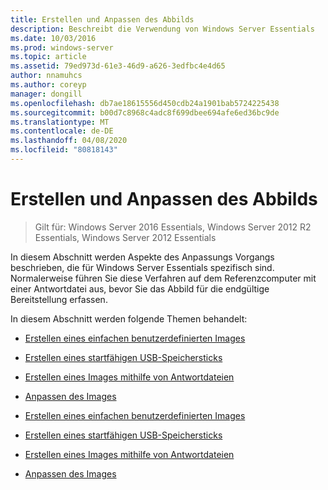 ```yaml
---
title: Erstellen und Anpassen des Abbilds
description: Beschreibt die Verwendung von Windows Server Essentials
ms.date: 10/03/2016
ms.prod: windows-server
ms.topic: article
ms.assetid: 79ed973d-61e3-46d9-a626-3edfbc4e4d65
author: nnamuhcs
ms.author: coreyp
manager: dongill
ms.openlocfilehash: db7ae18615556d450cdb24a1901bab5724225438
ms.sourcegitcommit: b00d7c8968c4adc8f699dbee694afe6ed36bc9de
ms.translationtype: MT
ms.contentlocale: de-DE
ms.lasthandoff: 04/08/2020
ms.locfileid: "80818143"
---
```

# <a name="creating-and-customizing-the-image"></a>Erstellen und Anpassen des Abbilds

>Gilt für: Windows Server 2016 Essentials, Windows Server 2012 R2 Essentials, Windows Server 2012 Essentials

In diesem Abschnitt werden Aspekte des Anpassungs Vorgangs beschrieben, die für Windows Server Essentials spezifisch sind. Normalerweise führen Sie diese Verfahren auf dem Referenzcomputer mit einer Antwortdatei aus, bevor Sie das Abbild für die endgültige Bereitstellung erfassen.  
  
 In diesem Abschnitt werden folgende Themen behandelt:  
  

-   [Erstellen eines einfachen benutzerdefinierten Images](Create-a-Simple-Customized-Image.md)  
  
-   [Erstellen eines startfähigen USB-Speichersticks](Create-a-Bootable-USB-Flash-Drive.md)  
  
-   [Erstellen eines Images mithilfe von Antwortdateien](Create-an-Image-By-Using-Answer-Files.md)  
  
-   [Anpassen des Images](Customize-the-Image.md)

-   [Erstellen eines einfachen benutzerdefinierten Images](../install/Create-a-Simple-Customized-Image.md)  
  
-   [Erstellen eines startfähigen USB-Speichersticks](../install/Create-a-Bootable-USB-Flash-Drive.md)  
  
-   [Erstellen eines Images mithilfe von Antwortdateien](../install/Create-an-Image-By-Using-Answer-Files.md)  
  
-   [Anpassen des Images](../install/Customize-the-Image.md)

